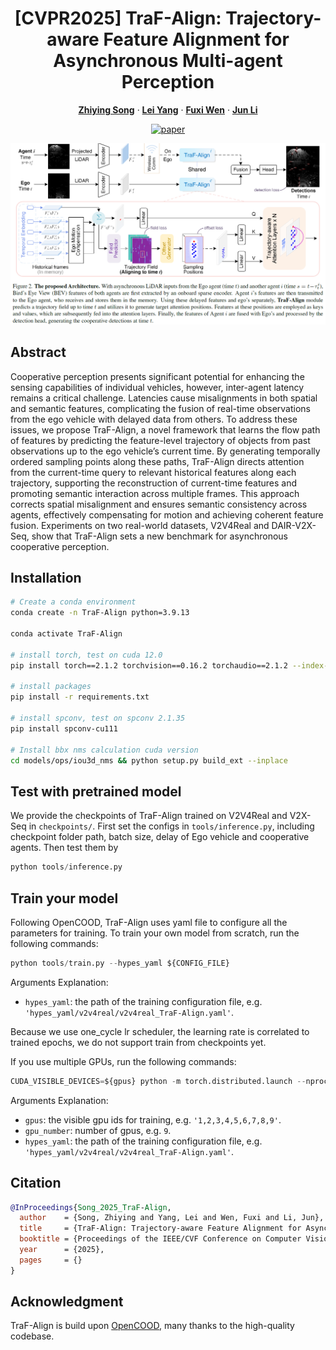 <p align="center">
  <h1 align="center">[CVPR2025] TraF-Align: Trajectory-aware Feature Alignment for Asynchronous Multi-agent Perception </h1>
  <p align="center">
        <a href="https://scholar.google.cz/citations?view_op=list_works&hl=zh-CN&hl=zh-CN&user=joReSgYAAAAJ"><strong>Zhiying Song</strong></a>
    ·
    <a href="https://scholar.google.com.hk/citations?user=EUnI2nMAAAAJ&hl=zh-CN&oi=sra"><strong>Lei Yang</strong></a>
    ·
    <a href="https://scholar.google.cz/citations?user=gPsEbpgAAAAJ&hl=zh-CN"><strong>Fuxi Wen</strong></a>
    ·
    <a href=""><strong>Jun Li</strong></a>
</p>
<p align="center">
  <a href="https://arxiv.org/abs/2503.19391"><img alt="paper" src="https://img.shields.io/badge/arXiv-Paper-<COLOR>.svg"></a>
  </p>

![TraF-Align_Overview](imgs/framework.png)

## Abstract
Cooperative perception presents significant potential for enhancing the sensing capabilities of individual vehicles, however, inter-agent latency remains a critical challenge. Latencies cause misalignments in both spatial and semantic features, complicating the fusion of real-time observations from the ego vehicle with delayed data from others. To address these issues, we propose TraF-Align, a novel framework that learns the flow path of features by predicting the feature-level trajectory of objects from past observations up to the ego vehicle’s current time. By generating temporally ordered sampling points along these paths, TraF-Align directs attention from the current-time query to relevant historical features along each trajectory, supporting the reconstruction of current-time features and promoting semantic interaction across multiple frames. This approach corrects spatial misalignment and ensures semantic consistency across agents, effectively compensating for motion and achieving coherent feature fusion. Experiments on two real-world datasets, V2V4Real and DAIR-V2X-Seq, show that TraF-Align sets a new benchmark for asynchronous cooperative perception. 

## Installation

```bash
# Create a conda environment
conda create -n TraF-Align python=3.9.13

conda activate TraF-Align

# install torch, test on cuda 12.0
pip install torch==2.1.2 torchvision==0.16.2 torchaudio==2.1.2 --index-url https://download.pytorch.org/whl/cu121

# install packages
pip install -r requirements.txt

# install spconv, test on spconv 2.1.35
pip install spconv-cu111

# Install bbx nms calculation cuda version
cd models/ops/iou3d_nms && python setup.py build_ext --inplace

```

## Test with pretrained model
We provide the checkpoints of TraF-Align trained on V2V4Real and V2X-Seq in ```checkpoints/```. First set the configs in ```tools/inference.py```, including checkpoint folder path, batch size, delay of Ego vehicle and cooperative agents. Then test them by 
```python
python tools/inference.py
```

## Train your model
Following OpenCOOD, TraF-Align uses yaml file to configure all the parameters for training. To train your own model
from scratch, run the following commands:

```python
python tools/train.py --hypes_yaml ${CONFIG_FILE} 
```
Arguments Explanation:
- `hypes_yaml`: the path of the training configuration file, e.g. `'hypes_yaml/v2v4real/v2v4real_TraF-Align.yaml'`.

Because we use one_cycle lr scheduler, the learning rate is correlated to trained epochs, we do not support train from checkpoints yet.

If you use multiple GPUs, run the following commands:
```python
CUDA_VISIBLE_DEVICES=${gpus} python -m torch.distributed.launch --nproc_per_node=${gpu_number} --use_env tools/train.py --hypes_yaml ${hypes_yaml}
```

Arguments Explanation:
- `gpus`: the visible gpu ids for training, e.g. `'1,2,3,4,5,6,7,8,9'`.
- `gpu_number`: number of gpus, e.g. `9`.
- `hypes_yaml`: the path of the training configuration file, e.g. `'hypes_yaml/v2v4real/v2v4real_TraF-Align.yaml'`.


## Citation
  ```bibtex
@InProceedings{Song_2025_TraF-Align,
    author    = {Song, Zhiying and Yang, Lei and Wen, Fuxi and Li, Jun},
    title     = {TraF-Align: Trajectory-aware Feature Alignment for Asynchronous Multi-agent Perception},
    booktitle = {Proceedings of the IEEE/CVF Conference on Computer Vision and Pattern Recognition},
    year      = {2025},
    pages     = {}
}
```

## Acknowledgment
TraF-Align is build upon [OpenCOOD](https://github.com/DerrickXuNu/OpenCOOD), many thanks to the high-quality codebase.
